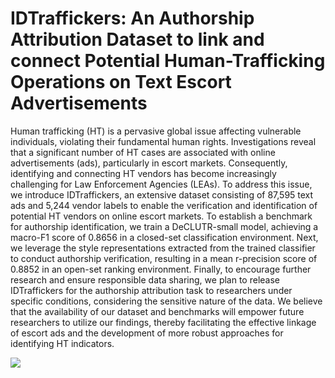 # IDTraffickers: An Authorship Attribution Dataset to link and connect Potential Human-Trafficking Operations on Text Escort Advertisements

Human trafficking (HT) is a pervasive global issue affecting vulnerable individuals, violating their fundamental human rights. Investigations reveal that a significant number of HT cases are associated with online advertisements (ads), particularly in escort markets. Consequently, identifying and connecting HT vendors has become increasingly challenging for Law Enforcement Agencies (LEAs). To address this issue, we introduce IDTraffickers, an extensive dataset consisting of 87,595 text ads and 5,244 vendor labels to enable the verification and identification of potential HT vendors on online escort markets. To establish a benchmark for authorship identification, we train a DeCLUTR-small model, achieving a macro-F1 score of 0.8656 in a closed-set classification environment. Next, we leverage the style representations extracted from the trained classifier to conduct authorship verification, resulting in a mean r-precision score of 0.8852 in an open-set ranking environment. Finally, to encourage further research and ensure responsible data sharing, we plan to release IDTraffickers for the authorship attribution task to researchers under specific conditions, considering the sensitive nature of the data. We believe that the availability of our dataset and benchmarks will empower future researchers to utilize our findings, thereby facilitating the effective linkage of escort ads and the development of more robust approaches for identifying HT indicators.

![](https://github.com/vageeshSaxena/IDTraffickers/blob/main/Images/Screenshot%20from%202023-10-12%2022-18-06.png)
